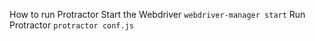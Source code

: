 How to run Protractor
Start the Webdriver ```webdriver-manager start```
Run Protractor ```protractor conf.js```




